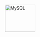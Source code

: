 <img src="https://user-images.githubusercontent.com/97188330/157580294-06068a3d-8cd3-4212-b582-0ffa494cef36.jpg" width="100" height="90" alt="MySQL"/><br/>

